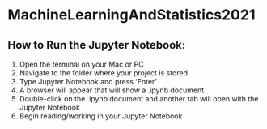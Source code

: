 # MachineLearningAndStatistics2021 





## How to Run the Jupyter Notebook:

1) Open the terminal on your Mac or PC
2) Navigate to the folder where your project is stored
3) Type Jupyter Notebook and press ‘Enter’
4) A browser will appear that will show a .ipynb document
5) Double-click on the .ipynb document and another tab will open with the Jupyter Notebook
6) Begin reading/working in your Jupyter Notebook
